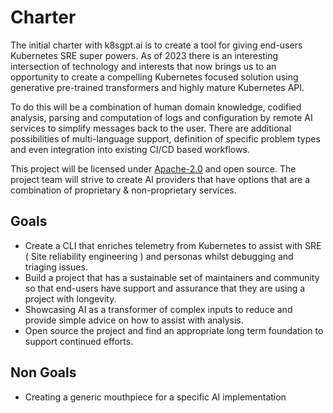 # Charter

The initial charter with k8sgpt.ai is to create a tool for giving end-users Kubernetes SRE super powers. 
As of 2023 there is an interesting intersection of technology and interests that now brings us to an opportunity to create a compelling Kubernetes focused solution using generative pre-trained transformers and highly mature Kubernetes API. 

To do this will be a combination of human domain knowledge, codified analysis, parsing and computation of logs and configuration by remote AI services to simplify messages back to the user. There are additional possibilities of multi-language support, definition of specific problem types and even integration into existing CI/CD based workflows.

This project will be licensed under [Apache-2.0](LICENSE) and open source. The project team will strive to create AI providers that have options that are a combination of proprietary & non-proprietary services.

## Goals
* Create a CLI that enriches telemetry from Kubernetes to assist with SRE ( Site reliability engineering ) and personas whilst debugging and triaging issues.
* Build a project that has a sustainable set of maintainers and community so that end-users have support and assurance that they are using a project with longevity.
* Showcasing AI as a transformer of complex inputs to reduce and provide simple advice on how to assist with analysis.
* Open source the project and find an appropriate long term foundation to support continued efforts.

## Non Goals
* Creating a generic mouthpiece for a specific AI implementation
